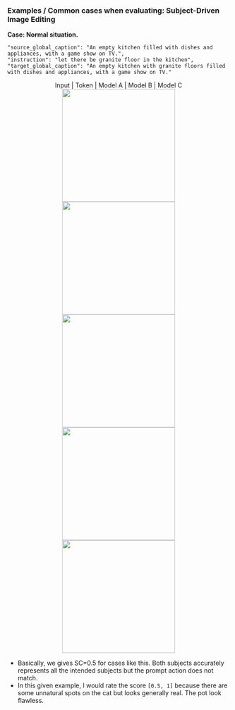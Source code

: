 ### Examples / Common cases when evaluating: Subject-Driven Image Editing

**Case: Normal situation.**

```
"source_global_caption": "An empty kitchen filled with dishes and appliances, with a game show on TV.",
"instruction": "let there be granite floor in the kitchen",
"target_global_caption": "An empty kitchen with granite floors filled with dishes and appliances, with a game show on TV."
```

<p float="left", align="center">
Input | Token | Model A | Model B | Model C
  <img src="https://chromaica.github.io/ImagenHub/ImagenHub_Subject-Driven_IE/input/sample_79.jpg" width="256" />
  <img src="https://chromaica.github.io/ImagenHub/ImagenHub_Subject-Driven_IE/token/sample_79.jpg" width="256" /> 
  <img src="https://chromaica.github.io/ImagenHub/ImagenHub_Subject-Driven_IE/BLIPDiffusion_Edit/sample_79.jpg" width="256" /> 
  <img src="https://chromaica.github.io/ImagenHub/ImagenHub_Subject-Driven_IE/DreamEdit/sample_79.jpg" width="256" /> 
  <img src="https://chromaica.github.io/ImagenHub/ImagenHub_Subject-Driven_IE/PhotoSwap/sample_79.jpg" width="256" /> 
</p>

* Basically, we gives SC=0.5 for cases like this. Both subjects accurately represents all the intended subjects but the prompt action does not match.
* In this given example, I would rate the score `[0.5, 1]` because there are some unnatural spots on the cat but looks generally real. The pot look flawless. 

